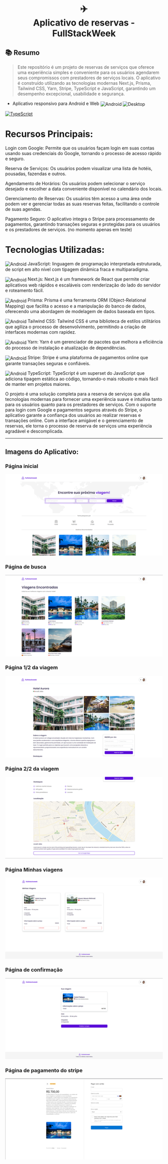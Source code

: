 <h1 align="center">
✈️<br>Aplicativo de reservas - FullStackWeek
</h1>

## 📚 Resumo

> Este repositório é um projeto de reservas de serviços que oferece uma experiência simples e conveniente para os usuários agendarem seus compromissos com prestadores de serviços locais. O aplicativo é construído utilizando as tecnologias modernas Next.js, Prisma, Tailwind CSS, Yarn, Stripe, TypeScript e JavaScript, garantindo um desempenho excepcional, usabilidade e segurança.

- Aplicativo responsivo para Android e Web
<img align="center" alt="Android" height="30" width="40" src="https://cdn-icons-png.flaticon.com/512/174/174836.png"> <img align="center" alt="Desktop" height="30" width="30" src="https://img.icons8.com/?size=512&id=iCwcOoy8tOGw&format=png">

<a href="https://full-stack-week.vercel.app" target="_blank">![TypeScript](https://img.shields.io/badge/ver-site-%23007ACC.svg?style=for-the-badge&logo=typescript&logoColor=white)</a>

# Recursos Principais:

Login com Google: Permite que os usuários façam login em suas contas usando suas credenciais do Google, tornando o processo de acesso rápido e seguro.

Reserva de Serviços: Os usuários podem visualizar uma lista de hotéis, pousadas, fazendas e outros.

Agendamento de Horários: Os usuários podem selecionar o serviço desejado e escolher a data conveniente disponível no calendário dos locais.

Gerenciamento de Reservas: Os usuários têm acesso a uma área onde podem ver e gerenciar todas as suas reservas feitas, facilitando o controle de suas agendas.

Pagamento Seguro: O aplicativo integra o Stripe para processamento de pagamentos, garantindo transações seguras e protegidas para os usuários e os prestadores de serviços. (no momento apenas em teste)

# Tecnologias Utilizadas:

<img align="center" alt="Android" height="30" width="30" src="https://upload.wikimedia.org/wikipedia/commons/thumb/9/99/Unofficial_JavaScript_logo_2.svg/480px-Unofficial_JavaScript_logo_2.svg.png"> JavaScript: linguagem de programação interpretada estruturada, de script em alto nível com tipagem dinâmica fraca e multiparadigma.

<img align="center" alt="Android" height="30" width="30" src="https://www.drupal.org/files/project-images/nextjs-icon-dark-background.png"> Next.js: Next.js é um framework de React que permite criar aplicativos web rápidos e escaláveis com renderização do lado do servidor e roteamento fácil.

<img align="center" alt="Android" height="30" width="30" src="https://d2eip9sf3oo6c2.cloudfront.net/tags/images/000/001/287/square_480/prismaHD.png"> Prisma: Prisma é uma ferramenta ORM (Object-Relational Mapping) que facilita o acesso e a manipulação do banco de dados, oferecendo uma abordagem de modelagem de dados baseada em tipos.

<img align="center" alt="Android" height="30" width="30" src="https://avatars.githubusercontent.com/u/67109815?s=280&v=4"> Tailwind CSS: Tailwind CSS é uma biblioteca de estilos utilitários que agiliza o processo de desenvolvimento, permitindo a criação de interfaces modernas com rapidez.

<img align="center" alt="Android" height="30" width="30" src="https://seeklogo.com/images/Y/yarn-logo-F5E7A65FA2-seeklogo.com.png"> Yarn: Yarn é um gerenciador de pacotes que melhora a eficiência do processo de instalação e atualização de dependências.

<img align="center" alt="Android" height="30" width="30" src="https://img.icons8.com/?size=512&id=t9fIqVSKsYSK&format=png"> Stripe: Stripe é uma plataforma de pagamentos online que garante transações seguras e confiáveis.

<img align="center" alt="Android" height="30" width="30" src="https://img.icons8.com/?size=512&id=nCj4PvnCO0tZ&format=png"> TypeScript: TypeScript é um superset do JavaScript que adiciona tipagem estática ao código, tornando-o mais robusto e mais fácil de manter em projetos maiores.

O projeto é uma solução completa para a reserva de serviços que alia tecnologias modernas para fornecer uma experiência suave e intuitiva tanto para os usuários quanto para os prestadores de serviços. Com o suporte para login com Google e pagamentos seguros através do Stripe, o aplicativo garante a confiança dos usuários ao realizar reservas e transações online. Com a interface amigável e o gerenciamento de reservas, ele torna o processo de reserva de serviços uma experiência agradável e descomplicada.

---

## Imagens do Aplicativo:

### Página inicial
![image](https://github.com/MateusMaccos/FullStackWeek/blob/main/public/mainpage.png)

### Página de busca
![image](https://github.com/MateusMaccos/FullStackWeek/blob/main/public/search.png)

### Página 1/2 da viagem
![image](https://github.com/MateusMaccos/FullStackWeek/blob/main/public/hotelpage1.png)

### Página 2/2 da viagem
![image](https://github.com/MateusMaccos/FullStackWeek/blob/main/public/hotelpage2.png)

### Página Minhas viagens
![image](https://github.com/MateusMaccos/FullStackWeek/blob/main/public/mytrips.png)

### Página de confirmação
![image](https://github.com/MateusMaccos/FullStackWeek/blob/main/public/confirmation%20-%20Copia.png)

### Página de pagamento do stripe
![image](https://github.com/MateusMaccos/FullStackWeek/blob/main/public/payment.png)


